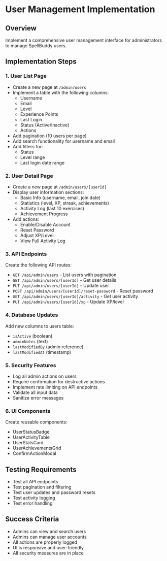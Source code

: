 # User Management Implementation

## Overview
Implement a comprehensive user management interface for administrators to manage SpellBuddy users.

## Implementation Steps

### 1. User List Page
- Create a new page at `/admin/users`
- Implement a table with the following columns:
  - Username
  - Email
  - Level
  - Experience Points
  - Last Login
  - Status (Active/Inactive)
  - Actions
- Add pagination (10 users per page)
- Add search functionality for username and email
- Add filters for:
  - Status
  - Level range
  - Last login date range

### 2. User Detail Page
- Create a new page at `/admin/users/[userId]`
- Display user information sections:
  - Basic Info (username, email, join date)
  - Statistics (level, XP, streak, achievements)
  - Activity Log (last 10 exercises)
  - Achievement Progress
- Add actions:
  - Enable/Disable Account
  - Reset Password
  - Adjust XP/Level
  - View Full Activity Log

### 3. API Endpoints
Create the following API routes:
- `GET /api/admin/users` - List users with pagination
- `GET /api/admin/users/[userId]` - Get user details
- `PUT /api/admin/users/[userId]` - Update user
- `POST /api/admin/users/[userId]/reset-password` - Reset password
- `GET /api/admin/users/[userId]/activity` - Get user activity
- `PUT /api/admin/users/[userId]/xp` - Update XP/level

### 4. Database Updates
Add new columns to users table:
- `isActive` (boolean)
- `adminNotes` (text)
- `lastModifiedBy` (admin reference)
- `lastModifiedAt` (timestamp)

### 5. Security Features
- Log all admin actions on users
- Require confirmation for destructive actions
- Implement rate limiting on API endpoints
- Validate all input data
- Sanitize error messages

### 6. UI Components
Create reusable components:
- UserStatusBadge
- UserActivityTable
- UserStatsCard
- UserAchievementsGrid
- ConfirmActionModal

## Testing Requirements
- Test all API endpoints
- Test pagination and filtering
- Test user updates and password resets
- Test activity logging
- Test error handling

## Success Criteria
- Admins can view and search users
- Admins can manage user accounts
- All actions are properly logged
- UI is responsive and user-friendly
- All security measures are in place 